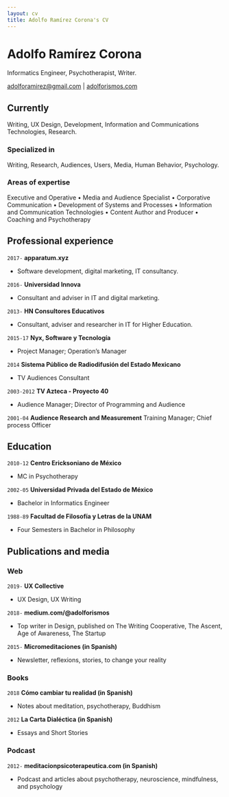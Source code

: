 ```yaml
---
layout: cv
title: Adolfo Ramírez Corona's CV
---
```

# Adolfo Ramírez Corona
Informatics Engineer, Psychotherapist, Writer.

<div id="webaddress">
<a href="adolforamirez@gmail.com">adolforamirez@gmail.com</a>
| <a href="https://adolforismos.com">adolforismos.com</a>
</div>


## Currently

Writing, UX Design, Development, Information and Communications Technologies, Research.

### Specialized in

Writing, Research, Audiences, Users, Media, Human Behavior, Psychology.


### Areas of expertise

Executive and Operative • Media and Audience Specialist • Corporative Communication • Development of Systems and Processes  • Information and Communication Technologies • Content Author and Producer • Coaching and Psychotherapy

## Professional experience

`2017-`
__apparatum.xyz__
- Software development, digital marketing, IT consultancy.   

`2016-`
__Universidad Innova__
- Consultant and adviser in IT and digital marketing.

`2013-`
__HN Consultores Educativos__
- Consultant, adviser and researcher in IT for Higher Education.

`2015-17`
__Nyx, Software y Tecnología__
- Project Manager; Operation’s Manager

`2014`
__Sistema Público de Radiodifusión del Estado Mexicano__
- TV Audiences Consultant

`2003-2012`
__TV Azteca - Proyecto 40__
- Audience Manager; Director of Programming and Audience

`2001-04`
__Audience Research and Measurement__
Training  Manager; Chief process Officer

## Education

`2010-12`
__Centro Ericksoniano de México__

- MC in Psychotherapy

`2002-05`
__Universidad Privada del Estado de México__

- Bachelor in Informatics Engineer

`1988-89`
__Facultad de Filosofía y Letras de la UNAM__

- Four Semesters in  Bachelor in Philosophy



## Publications and media

<!-- A list is also available [online](http://scholar.google.co.uk/citations?user=LTOTl0YAAAAJ) -->

### Web

`2019-`
__UX Collective__
- UX Design, UX Writing

`2018-`
__medium.com/@adolforismos__ 
- Top writer in Design, published on The Writing Cooperative, The Ascent, Age of Awareness, The Startup

`2015-`
__Micromeditaciones (in Spanish)__
- Newsletter, reflexions, stories, to change your reality

### Books

`2018`
__Cómo cambiar tu realidad (in Spanish)__
- Notes about meditation, psychotherapy, Buddhism

`2012`
__La Carta Dialéctica (in Spanish)__
- Essays and Short Stories 


### Podcast
`2012-`
__meditacionpsicoterapeutica.com (in Spanish)__
- Podcast and articles about psychotherapy, neuroscience, mindfulness, and psychology


<!-- ### Footer

Last updated: January 2020 -->


